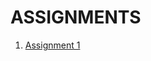 # ASSIGNMENTS
1. [Assignment 1](https://github.com/IBM-EPBL/IBM-Project-38740-1660385095/blob/main/Assignment_1_S_PRIYADHARSHINI.ipynb)
